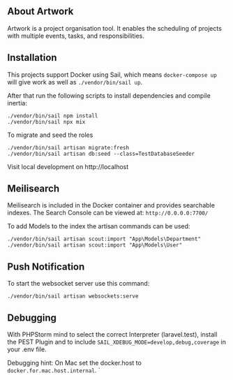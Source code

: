 
## About Artwork

Artwork is a project organisation tool. 
It enables the scheduling of projects with multiple events, tasks, and responsibilities. 

## Installation

This projects support Docker using Sail, which means `docker-compose up` will give work as well
as `./vendor/bin/sail up`.

After that run the following scripts to install dependencies and compile inertia:

```shell
./vendor/bin/sail npm install
./vendor/bin/sail npx mix
```

To migrate and seed the roles

```shell
./vendor/bin/sail artisan migrate:fresh
./vendor/bin/sail artisan db:seed --class=TestDatabaseSeeder
```

Visit local development on http://localhost 

## Meilisearch

Meilisearch is included in the Docker container and provides searchable indexes. 
The Search Console can be viewed at: `http://0.0.0.0:7700/`

To add Models to the index the artisan commands can be used: 
```shell
./vendor/bin/sail artisan scout:import "App\Models\Department"
./vendor/bin/sail artisan scout:import "App\Models\User"
```

## Push Notification
To start the websocket server use this command:
```shell
./vendor/bin/sail artisan websockets:serve 
```


## Debugging

With PHPStorm mind to select the correct Interpreter (laravel.test), install the PEST Plugin and to include 
`SAIL_XDEBUG_MODE=develop,debug,coverage` in your .env file. 

Debugging hint: On Mac set the docker.host to `docker.for.mac.host.internal`. 
`
